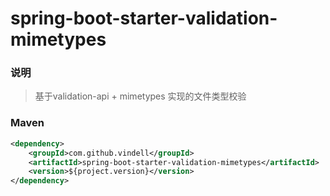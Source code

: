 # spring-boot-starter-validation-mimetypes


### 说明

 > 基于validation-api + mimetypes 实现的文件类型校验

### Maven

``` xml
<dependency>
	<groupId>com.github.vindell</groupId>
	<artifactId>spring-boot-starter-validation-mimetypes</artifactId>
	<version>${project.version}</version>
</dependency>
```